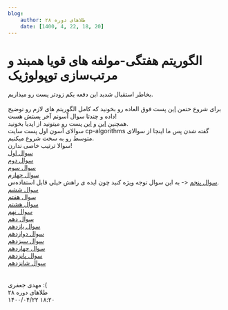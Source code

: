 ```yaml
---
blog:
    author: طلاهای دوره ۲۸
    date: [1400, 4, 22, 18, 20]
---
```

# الگوریتم هفتگی-مولفه های قویا همبند و مرتب‌سازی توپولوژیک

<div class="cnt">
<div>بخاطر استقبال شدید این دفعه یکم زودتر پست رو میذاریم.</div>
<div> </div>
<div>برای شروع حتمن <a href="https://cp-algorithms.com/graph/strongly-connected-components.html" target="_blank">این</a> پست فوق العاده رو بخونید که کامل الگوریتم های لازم رو توضیح داده و چندتا سوال آسونم آخر پستش هست!</div>
<div>همچنین <a href="https://opedia.ir/%D8%A2%D9%85%D9%88%D8%B2%D8%B4/%D8%A7%D9%84%DA%AF%D9%88%D8%B1%DB%8C%D8%AA%D9%85/%D9%85%D8%B1%D8%AA%D8%A8%E2%80%8C%D8%B3%D8%A7%D8%B2%DB%8C_%D8%AA%D9%88%D9%BE%D9%88%D9%84%D9%88%DA%98%DB%8C%DA%A9" target="_blank">این</a> و <a href="https://opedia.ir/%D8%A2%D9%85%D9%88%D8%B2%D8%B4/%D8%A7%D9%84%DA%AF%D9%88%D8%B1%DB%8C%D8%AA%D9%85/%D9%85%D8%B1%D8%AA%D8%A8%E2%80%8C%D8%B3%D8%A7%D8%B2%DB%8C_%D8%AA%D9%88%D9%BE%D9%88%D9%84%D9%88%DA%98%DB%8C%DA%A9" target="_blank">این</a> پست رو میتونید از اپدیا بخونید.</div>
<div></div>
<div>سوالای آسون اول پست سایت cp-algorithms گفته شدن پس ما اینجا از سوالای متوسط رو به سخت شروع میکنیم.</div>
<div>سوالا ترتیب خاصی ندارن!</div>
<div><a href="https://codeforces.com/problemset/problem/427/C" target="_blank">سوال اول</a></div>
<div><a href="https://codeforces.com/contest/505/problem/D" target="_blank">سوال دوم</a></div>
<div><a href="https://codeforces.com/problemset/problem/894/E" target="_blank">سوال سوم</a></div>
<div><a href="https://codeforces.com/problemset/problem/555/E" target="_blank">سوال چهارم</a></div>
<div>
<a href="https://codeforces.com/problemset/problem/274/D" target="_blank">سوال پنجم</a> &lt;- به این سوال توجه ویژه کنید چون ایده ی راهش خیلی قابل استفاده‌س.</div>
<div><a href="https://codeforces.com/contest/118/problem/E" target="_blank">سوال ششم</a></div>
<div><a href="https://codeforces.com/contest/118/problem/E" target="_blank">سوال هفتم</a></div>
<div><a href="https://codeforces.com/contest/1065/problem/F" target="_blank">سوال هشتم</a></div>
<div><a href="https://codeforces.com/contest/909/problem/E" target="_blank">سوال نهم</a></div>
<div><a href="https://codeforces.com/contest/1100/problem/E" target="_blank">سوال دهم</a></div>
<div><a href="https://quera.ir/problemset/olympiad/9857/%D8%B3%D8%A4%D8%A7%D9%84-%DA%AF%D8%B1%D8%A7%D9%81-%D8%AF%D9%88%D8%B1%D9%87-%DB%B2%DB%B6-%D8%AA%D9%88%D9%BE%D9%88%D9%84%D9%88%D9%87%D8%A7%DB%8C-%D8%A8%D9%87-%D9%87%D9%85-%DA%86%D8%B3%D8%A8%DB%8C%D8%AF%D9%87" target="_blank">سوال یازدهم</a></div>
<div><a href="https://codeforces.com/contest/1062/problem/F" target="_blank">سوال دوازدهم</a></div>
<div><a href="https://codeforces.com/gym/101741/problem/L" target="_blank">سوال سیزدهم</a></div>
<div><a href="https://codeforces.com/gym/101968/problem/J" target="_blank">سوال چهاردهم</a></div>
<div><a href="https://codeforces.com/gym/101246/problem/G" target="_blank">سوال پانزدهم</a></div>
<div><a href="https://codeforces.com/contest/687/problem/E" target="_blank">سوال شانزدهم</a></div>
<div> </div>
<div> </div>
<div>مهدی جعفری :(</div>
</div>

<div class="blog-info">
    <div class="blog-author">طلاهای دوره ۲۸</div>
    <div class="blog-date">۱۴۰۰/۰۴/۲۲ ۱۸:۲۰</div>
</div>

